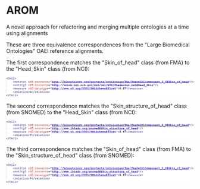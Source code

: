 # AROM
A novel approach for refactoring and merging multiple ontologies at a time using alignments




These are three equivalence correspondences from the "Large Biomedical Ontologies" OAEI reference alignments.

The first correspondence matches the "Skin_of_head" class (from FMA) to the "Head_Skin" class (from NCI):

![FMA-NCI alignment](https://github.com/inesosman/AROM/blob/master/Figures/FMA-NCI.png)

The second correspondence matches the "Skin_structure_of_head" class (from SNOMED) to the "Head_Skin" class (from NCI):

![SNOMED-NCI alignment](https://github.com/inesosman/AROM/blob/master/Figures/FMA-SNOMED.png)

The third correspondence matches the "Skin_of_head" class (from FMA) to the "Skin_structure_of_head" class (from SNOMED):

![FMA-SNOMED alignment](https://github.com/inesosman/AROM/blob/master/Figures/FMA-SNOMED.png)
